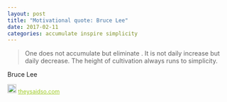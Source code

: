 ```yaml
---
layout: post
title: "Motivational quote: Bruce Lee"
date: 2017-02-11
categories: accumulate inspire simplicity
---
```

> One does not accumulate but eliminate .
It is not daily increase but daily
decrease. The height of cultivation
always runs to simplicity.

Bruce Lee

<span style="z-index:50;font-size:0.9em;"><img src="https://theysaidso.com/branding/theysaidso.png" height="20" width="20" alt="theysaidso.com"/><a href="https://theysaidso.com" title="Powered by quotes from theysaidso.com" style="color: #9fcc25; margin-left: 4px; vertical-align: middle;">theysaidso.com</a></span>
